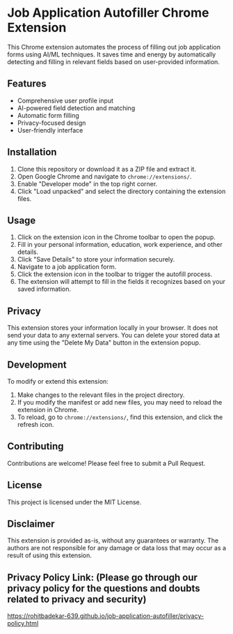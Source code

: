# Job Application Autofiller Chrome Extension

This Chrome extension automates the process of filling out job application forms using AI/ML techniques. It saves time and energy by automatically detecting and filling in relevant fields based on user-provided information.

## Features

- Comprehensive user profile input
- AI-powered field detection and matching
- Automatic form filling
- Privacy-focused design
- User-friendly interface

## Installation

1. Clone this repository or download it as a ZIP file and extract it.
2. Open Google Chrome and navigate to `chrome://extensions/`.
3. Enable "Developer mode" in the top right corner.
4. Click "Load unpacked" and select the directory containing the extension files.

## Usage

1. Click on the extension icon in the Chrome toolbar to open the popup.
2. Fill in your personal information, education, work experience, and other details.
3. Click "Save Details" to store your information securely.
4. Navigate to a job application form.
5. Click the extension icon in the toolbar to trigger the autofill process.
6. The extension will attempt to fill in the fields it recognizes based on your saved information.

## Privacy

This extension stores your information locally in your browser. It does not send your data to any external servers. You can delete your stored data at any time using the "Delete My Data" button in the extension popup.

## Development

To modify or extend this extension:

1. Make changes to the relevant files in the project directory.
2. If you modify the manifest or add new files, you may need to reload the extension in Chrome.
3. To reload, go to `chrome://extensions/`, find this extension, and click the refresh icon.

## Contributing

Contributions are welcome! Please feel free to submit a Pull Request.

## License

This project is licensed under the MIT License.

## Disclaimer

This extension is provided as-is, without any guarantees or warranty. The authors are not responsible for any damage or data loss that may occur as a result of using this extension.

## Privacy Policy Link: (Please go through our privacy policy for the questions and doubts related to privacy and security)

https://rohitbadekar-639.github.io/job-application-autofiller/privacy-policy.html

